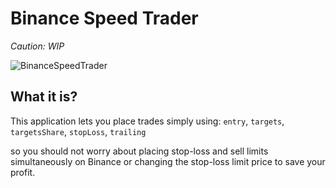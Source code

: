 # Binance Speed Trader

_Caution: WIP_

![BinanceSpeedTrader](https://cdn3.iconfinder.com/data/icons/stock-market/512/bull_stock_trader-512.png)
## What it is?
This application lets you place trades simply using:
`entry`, `targets`, `targetsShare`, `stopLoss`, `trailing`

so you should not worry about placing stop-loss and sell limits simultaneously on Binance or changing the stop-loss limit price to save your profit. 
